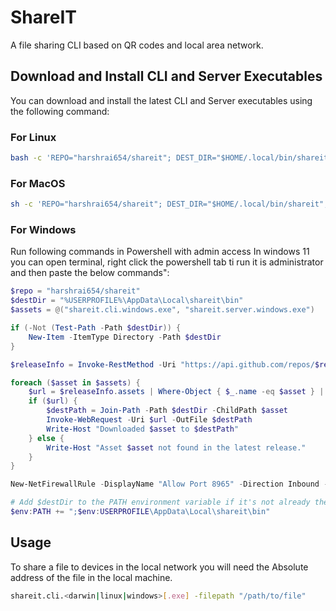 # ShareIT

A file sharing CLI based on QR codes and local area network.

## Download and Install CLI and Server Executables

You can download and install the latest CLI and Server executables using the following command:

### For Linux

```bash
bash -c 'REPO="harshrai654/shareit"; DEST_DIR="$HOME/.local/bin/shareit"; ASSETS=("shareit.cli.linux" "shareit.server.linux"); mkdir -p $DEST_DIR; chmod -R 775 $DEST_DIR; for ASSET in "${ASSETS[@]}"; do URL=$(curl -s https://api.github.com/repos/$REPO/releases/latest | grep browser_download_url | grep $ASSET | cut -d\" -f4); curl -L -o "$DEST_DIR/$ASSET" "$URL"; chmod +x "$DEST_DIR/$ASSET"; export PATH=$PATH:$DEST_DIR; done'
```

### For MacOS

```sh
sh -c 'REPO="harshrai654/shareit"; DEST_DIR="$HOME/.local/bin/shareit"; ASSETS=("shareit.cli.darwin" "shareit.server.darwin"); mkdir -p $DEST_DIR; chmod -R 775 $DEST_DIR; for ASSET in "${ASSETS[@]}"; do URL=$(curl -s https://api.github.com/repos/$REPO/releases/latest | grep browser_download_url | grep $ASSET | cut -d\" -f4); curl -L -o "$DEST_DIR/$ASSET" "$URL"; chmod +x "$DEST_DIR/$ASSET"; export PATH=$PATH:$DEST_DIR; done'
```

### For Windows

Run following commands in Powershell with admin access
In windows 11 you can open terminal, right click the powershell tab ti run it is administrator and then paste the below commands":

```powershell
$repo = "harshrai654/shareit"
$destDir = "%USERPROFILE%\AppData\Local\shareit\bin"
$assets = @("shareit.cli.windows.exe", "shareit.server.windows.exe")

if (-Not (Test-Path -Path $destDir)) {
    New-Item -ItemType Directory -Path $destDir
}

$releaseInfo = Invoke-RestMethod -Uri "https://api.github.com/repos/$repo/releases/latest"

foreach ($asset in $assets) {
    $url = $releaseInfo.assets | Where-Object { $_.name -eq $asset } | Select-Object -ExpandProperty browser_download_url
    if ($url) {
        $destPath = Join-Path -Path $destDir -ChildPath $asset
        Invoke-WebRequest -Uri $url -OutFile $destPath
        Write-Host "Downloaded $asset to $destPath"
    } else {
        Write-Host "Asset $asset not found in the latest release."
    }
}

New-NetFirewallRule -DisplayName "Allow Port 8965" -Direction Inbound -Protocol TCP -LocalPort 8965 -Action Allow

# Add $destDir to the PATH environment variable if it's not already there
$env:PATH += ";$env:USERPROFILE\AppData\Local\shareit\bin"
```

## Usage

To share a file to devices in the local network you will need the Absolute address of the file in the local machine.

```sh
shareit.cli.<darwin|linux|windows>[.exe] -filepath "/path/to/file"
```
